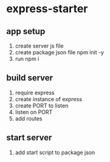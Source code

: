 # express-starter

## app setup
1. create server js file
2. create package json file npm init -y
3. run npm i


## build server
1. require express
2. create instance of express
3. create PORT to listen
4. listen on PORT
5. add routes

## start server
1. add start script to package json